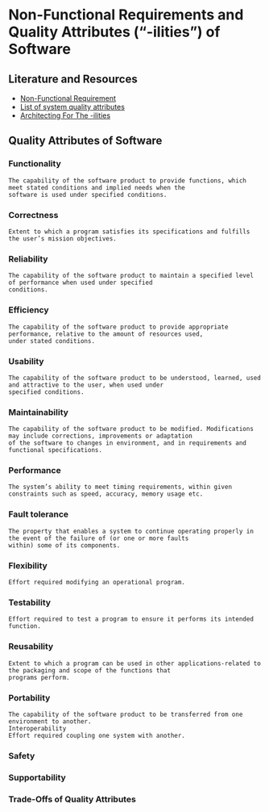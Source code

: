 # Non-Functional Requirements and Quality Attributes (“-ilities”) of Software

## Literature and Resources

- [Non-Functional Requirement](https://en.wikipedia.org/wiki/Non-functional_requirement)
- [List of system quality attributes](https://en.wikipedia.org/wiki/List_of_system_quality_attributes)
- [Architecting For The -ilities](https://towardsdatascience.com/architecting-for-the-ilities-6fae9d00bf6b)

## Quality Attributes of Software

### Functionality

    The capability of the software product to provide functions, which meet stated conditions and implied needs when the
    software is used under specified conditions.

### Correctness

    Extent to which a program satisfies its specifications and fulfills the user’s mission objectives.

### Reliability

    The capability of the software product to maintain a specified level of performance when used under specified
    conditions.

### Efficiency

    The capability of the software product to provide appropriate performance, relative to the amount of resources used,
    under stated conditions.

### Usability

    The capability of the software product to be understood, learned, used and attractive to the user, when used under
    specified conditions.

### Maintainability

    The capability of the software product to be modified. Modifications may include corrections, improvements or adaptation
    of the software to changes in environment, and in requirements and functional specifications.

### Performance

    The system’s ability to meet timing requirements, within given constraints such as speed, accuracy, memory usage etc.

### Fault tolerance

    The property that enables a system to continue operating properly in the event of the failure of (or one or more faults
    within) some of its components.

### Flexibility

    Effort required modifying an operational program.

### Testability

    Effort required to test a program to ensure it performs its intended function.

### Reusability

    Extent to which a program can be used in other applications-related to the packaging and scope of the functions that
    programs perform.

### Portability

    The capability of the software product to be transferred from one environment to another.
    Interoperability
    Effort required coupling one system with another.

### Safety

### Supportability

### Trade-Offs of Quality Attributes
